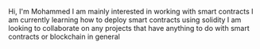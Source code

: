 Hi, I'm Mohammed
I am mainly interested in working with smart contracts
I am currently learning how to deploy smart contracts using solidity
I am looking to collaborate on any projects that have anything to do with smart contracts or blockchain in general


<!---
mosh02/mosh02 is a ✨ special ✨ repository because its `README.md` (this file) appears on your GitHub profile.
You can click the Preview link to take a look at your changes.
--->
